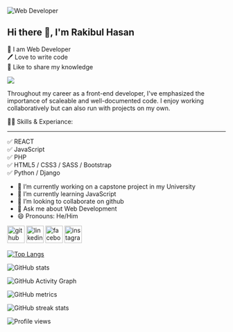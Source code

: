 ![Web Developer](https://lh3.googleusercontent.com/VP1Ct0DlwQiElQwIi3gUrJyroXtkLNu45stvGT-OswVIhW138HAf3KB3b-lQk7jyIwLeGYFjt1aw7N8R4N0A2b58X6dWtDsUJLjK-m2yQ8pMdCB5o7F2iSnbiii8oJNfaWAw7lAr3w1l4cSI74YSR19W3zOYk0c3hz8nGt1ZqBiTdXjk6dnzjsGUJwdN4LNdwHzoyzHjFCpE6KXpcjSQe-AS1E7jtpoAZ4dIOhKhoHjpSijhk3rgQAk4Txct_s-B4ExDIuC79S5RuE_HTwYvjHu9aK2_HaJMI1lZp49axCpVr3SKV6MA6o4d9NsF59yF8wCQtt47Tz71P-pigfxVCE0hFlndclgjRzy7MMCzmEYIm82F6D2IIMCVjtJk4mnx2xtMzBrBhQ1h6g9ljwpi0GWlUaemEJfJDX9P76cVmb4qjteIzSN65D8YzhWQUbcm1W99dHkooap4kbUbT8h2A5tHEZ_zNfVWRy4t0GSBlw45Jdb27d55oxdmoPlBwbHHCtex846qcX2VnKWXc-LAwYkv4H5RivE_-4aW8NEx8sv4eaqWrMuL4jDf-4LeRkGXmSvC0PR9nyW4x_X0zAZRQC3MpsXBorKMgRR3062VDkE9G_ozCzFjMpNbMW3uf09L-ldPoEJpcoOV6-opJde2bqzde9_hxiPvwPfxyruQbIuF_k7V0OhRslf6r2szDDzhNKJNH4Od1kNjIKXl-Bi7lMadRw=w1600-h593-no?authuser=0)

## Hi there 👋, I'm Rakibul Hasan
👑 I am Web Developer <br>
🖊️ Love to write code <br>
🎤 Like to share my knowledge


![](https://komarev.com/ghpvc/?username=your-github-username&color=brightgreen)




Throughout my career as a front-end developer, I've emphasized the importance of scaleable and well-documented code. I enjoy working collaboratively but can also run with projects on my own.

👨‍💻 Skills & Experiance: <hr>

✅ REACT <br>
✅ JavaScript <br>
✅ PHP <br>
✅ HTML5 / CSS3 / SASS / Bootstrap <br>
✅ Python /  Django

- 🔭 I’m currently working on a capstone project in my University 
- 🌱 I’m currently learning JavaScript 
- 👯 I’m looking to collaborate on github 
- 💬 Ask me about Web Development 
- 😄 Pronouns: He/Him 


[<img src='https://cdn.jsdelivr.net/npm/simple-icons@3.0.1/icons/github.svg' alt='github' height='40'>](https://github.com/rakibulbubt)  [<img src='https://cdn.jsdelivr.net/npm/simple-icons@3.0.1/icons/linkedin.svg' alt='linkedin' height='40'>](https://www.linkedin.com/in/rakibulbubt/)  [<img src='https://cdn.jsdelivr.net/npm/simple-icons@3.0.1/icons/facebook.svg' alt='facebook' height='40'>](https://www.facebook.com/myloverakib)  [<img src='https://cdn.jsdelivr.net/npm/simple-icons@3.0.1/icons/instagram.svg' alt='instagram' height='40'>](https://www.instagram.com/raqeeb_66/)  

[![Top Langs](https://github-readme-stats.vercel.app/api/top-langs/?username=rakibulbubt)](https://github.com/anuraghazra/github-readme-stats)

![GitHub stats](https://github-readme-stats.vercel.app/api?username=rakibulbubt&show_icons=true&count_private=true)  

![GitHub Activity Graph](https://activity-graph.herokuapp.com/graph?username=rakibulbubt)  

![GitHub metrics](https://metrics.lecoq.io/rakibulbubt)  

![GitHub streak stats](https://github-readme-streak-stats.herokuapp.com/?user=rakibulbubt)  

![Profile views](https://gpvc.arturio.dev/rakibulbubt)  
